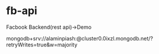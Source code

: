 # fb-api
 Facbook Backend(rest api)->Demo
 
 mongodb+srv://alaminpiash:<password>@cluster0.0ixzl.mongodb.net/?retryWrites=true&w=majority

